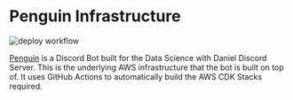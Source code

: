# Penguin Infrastructure

![deploy workflow](https://github.com/datasciencewithdaniel/penguin-infrastructure/actions/workflows/deploy-stack.yml/badge.svg?branch=prod)

[Penguin](https://github.com/datasciencewithdaniel/penguin) is a Discord Bot built for the Data Science with Daniel Discord Server. This is the underlying AWS infrastructure that the bot is built on top of. It uses GitHub Actions to automatically build the AWS CDK Stacks required.
